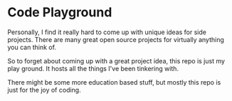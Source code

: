 # Code Playground

Personally, I find it really hard to come up with unique ideas for side projects. There are many great open source projects for virtually anything you can think of.

So to forget about coming up with a great project idea, this repo is just my play ground. It hosts all the things I've been tinkering with. 

There might be some more education based stuff, but mostly this repo is just for the joy of coding.

